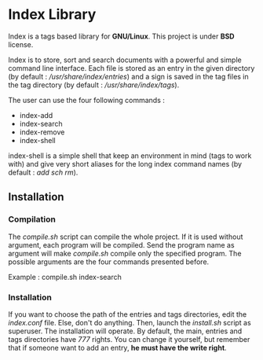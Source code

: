 Index Library
=============

Index is a tags based library for **GNU/Linux**.
This project is under **BSD** license.

Index is to store, sort and search documents with a powerful and simple command line interface. Each file is stored as an entry in the given directory (by default : */usr/share/index/entries*) and a sign is saved in the tag files in the tag directory (by default : */usr/share/index/tags*).

The user can use the four following commands :
  - index-add
  - index-search
  - index-remove
  - index-shell

index-shell is a simple shell that keep an environment in mind (tags to work with) and give very short aliases for the long index command names (by default : *add sch rm*).

Installation
------------

### Compilation

The *compile.sh* script can compile the whole project. If it is used without argument, each program will be compiled. Send the program name as argument will make *compile.sh* compile only the specified program. The possible arguments are the four commands presented before.

Example :
    compile.sh index-search

### Installation

If you want to choose the path of the entries and tags directories, edit the *index.conf* file. Else, don't do anything. Then, launch the *install.sh* script as superuser. The installation will operate.
By default, the main, entries and tags directories have *777* rights. You can change it yourself, but remember that if someone want to add an entry, **he must have the write right**. 
